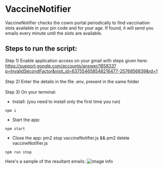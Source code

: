 # VaccineNotifier

VaccineNotifier checks the cowin portal periodically to find vaccination slots available in your pin code and for your
age. If found, it will send you emails every minute until the slots are available.

## Steps to run the script:

Step 1) Enable application access on your gmail with steps given here:
https://support.google.com/accounts/answer/185833?p=InvalidSecondFactor&visit_id=637554658548216477-2576856839&rd=1  
\
Step 2) Enter the details in the file .env, present in the same folder
\
\
Step 3) On your terminal:

* Install: (you need to install only the first time you run)

```shell
npm i
```

* Start the app:

```shell
npm start
```

* Close the app: pm2 stop vaccineNotifier.js && pm2 delete vaccineNotifier.js

```shell
npm run stop
```

Here's a sample of the resultant emails:
![image info](./sampleEmail.png)
